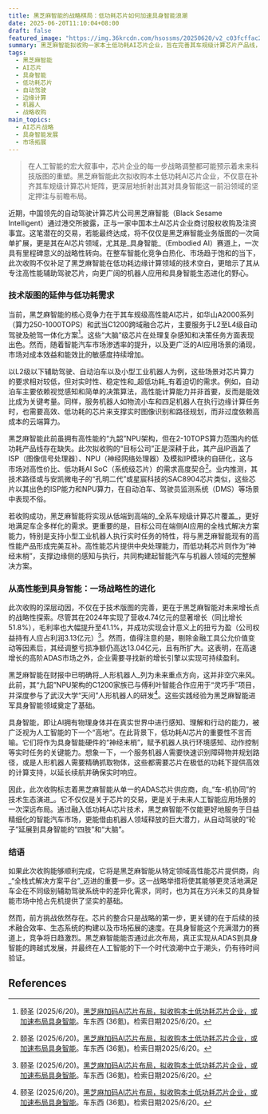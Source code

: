```yaml
---
title: 黑芝麻智能的战略棋局：低功耗芯片如何加速具身智能浪潮
date: 2025-06-20T11:10:04+08:00
draft: false
featured_image: "https://img.36krcdn.com/hsossms/20250620/v2_c03fcffac221494aaf02833629b8c613@1743780481_oswg272943oswg1000oswg743_img_000?x-oss-process=image/format,jpg/interlace,1"
summary: 黑芝麻智能拟收购一家本土低功耗AI芯片企业，旨在完善其车规级计算芯片产品线，从高性能芯片延伸至满足边缘计算的低功耗需求。此举不仅有助于其在智能汽车市场提供更全面的解决方案，更关键的是，它标志着黑芝麻智能正加速布局具身智能领域，将机器人视为公司未来新的增长引擎，实现从车端到具身AI的战略性进化。
tags: 
  - 黑芝麻智能
  - AI芯片
  - 具身智能
  - 低功耗芯片
  - 自动驾驶
  - 边缘计算
  - 机器人
  - 战略收购
main_topics: 
  - AI芯片战略
  - 具身智能发展
  - 市场拓展
---
```


> 在人工智能的宏大叙事中，芯片企业的每一步战略调整都可能预示着未来科技版图的重塑。黑芝麻智能此次拟收购本土低功耗AI芯片企业，不仅意在补齐其车规级计算芯片矩阵，更深层地折射出其对具身智能这一前沿领域的坚定押注与前瞻布局。

近期，中国领先的自动驾驶计算芯片公司黑芝麻智能（Black Sesame Intelligent）通过港交所披露，正与一家中国本土AI芯片企业商讨股权收购及注资事宜。这笔潜在的交易，若能最终达成，将不仅仅是黑芝麻智能业务版图的一次简单扩展，更是其在AI芯片领域，尤其是_具身智能_（Embodied AI）赛道上，一次具有里程碑意义的战略性转向。在整车智能化竞争白热化、市场趋于饱和的当下，此次收购不仅补足了黑芝麻智能在低功耗边缘计算领域的技术空白，更暗示了其从专注高性能辅助驾驶芯片，向更广阔的机器人应用和具身智能生态进化的野心。

### 技术版图的延伸与低功耗需求

当前，黑芝麻智能的核心竞争力在于其车规级高性能AI芯片，如华山A2000系列（算力250-1000TOPS）和武当C1200跨域融合芯片，主要服务于L2至L4级自动驾驶及舱驾一体化方案[^1]。这些“大脑”级芯片在处理复杂感知和决策任务方面表现出色。然而，随着智能汽车市场渗透率的提升，以及更广泛的AI应用场景的涌现，市场对成本效益和能效比的敏感度持续增加。

以L2级以下辅助驾驶、自动泊车以及小型工业机器人为例，这些场景对芯片算力的要求相对较低，但对实时性、稳定性和_超低功耗_有着迫切的需求。例如，自动泊车主要依赖视觉感知和简单的决策算法，高性能计算能力并非首要，反而是能效比成为关键考量。同样，服务机器人如物流小车和四足机器人在执行边缘计算任务时，也需要高效、低功耗的芯片来支撑实时图像识别和路径规划，而非过度依赖高成本的云端算力。

黑芝麻智能此前虽拥有高性能的“九韶”NPU架构，但在2-10TOPS算力范围内的低功耗产品线存在缺失。此次拟收购的“目标公司”正是深耕于此，其产品IP涵盖了ISP（图像信号处理器）、NPU（神经网络处理器）及模拟IP模块的自研化，这与市场对高性价比、低功耗AI SoC（系统级芯片）的需求高度契合[^1]。业内推测，其技术路径或与安凯微电子的“孔明二代”或星宸科技的SAC8904芯片类似，这些芯片以其出色的ISP能力和NPU算力，在自动泊车、驾驶员监测系统（DMS）等场景中表现不俗。

若收购成功，黑芝麻智能将实现从低端到高端的_全系车规级计算芯片覆盖_，更好地满足车企多样化的需求。更重要的是，目标公司在端侧AI应用的全栈式解决方案能力，特别是支持小型工业机器人执行实时任务的特性，将与黑芝麻智能现有的高性能产品形成完美互补。高性能芯片提供中央处理能力，而低功耗芯片则作为“神经末梢”，支撑边缘侧的感知与执行，共同构建起智能汽车与机器人领域的完整解决方案。

### 从高性能到具身智能：一场战略性的进化

此次收购的深层动因，不仅在于技术版图的完善，更在于黑芝麻智能对未来增长点的战略性探索。尽管其在2024年实现了营收4.74亿元的显著增长（同比增长51.8%），毛利率也大幅提升至41.1%，并成功实现会计意义上的扭亏为盈（公司权益持有人应占利润3.13亿元）[^1]。然而，值得注意的是，剔除金融工具公允价值变动等因素后，其经调整亏损净额仍高达13.04亿元，且有所扩大。这表明，在高速增长的高阶ADAS市场之外，企业需要寻找新的增长引擎以实现可持续盈利。

黑芝麻智能在财报中已明确将_人形机器人_列为未来重点方向，这并非空穴来风。此前，其“九韶”NPU架构的C1200家族已与傅利叶智能合作应用于“灵巧手”项目，并深度参与了武汉大学“天问”人形机器人的研发[^1]。这些实践经验为黑芝麻智能进军具身智能领域奠定了基础。

具身智能，即让AI拥有物理身体并在真实世界中进行感知、理解和行动的能力，被广泛视为人工智能的下一个“高地”。在此背景下，低功耗AI芯片的重要性不言而喻。它们将作为具身智能硬件的“神经末梢”，赋予机器人执行环境感知、动作控制等实时任务的关键能力。想象一下，一个服务机器人需要快速识别障碍物并规划路径，或是人形机器人需要精确抓取物体，这些都需要芯片在极低的功耗下提供高效的计算支持，以延长续航并确保实时响应。

因此，此次收购标志着黑芝麻智能从单一的ADAS芯片供应商，向_“车-机协同”的技术生态演进_。它不仅仅是关于芯片的交易，更是关于未来人工智能应用场景的一次深远布局。通过融入低功耗AI芯片技术，黑芝麻智能不仅能更好地服务于日益精细化的智能汽车市场，更能借由机器人领域释放的巨大潜力，从自动驾驶的“轮子”延展到具身智能的“四肢”和“大脑”。

### 结语

如果此次收购能够顺利完成，它将是黑芝麻智能从特定领域高性能芯片提供商，向_“全栈式解决方案平台”_迈进的重要一步。这一战略举措将使其能够更灵活地满足车企在不同级别辅助驾驶系统中的差异化需求，同时，也为其在方兴未艾的具身智能市场中抢占先机提供了坚实的基础。

然而，前方挑战依然存在。芯片的整合只是战略的第一步，更关键的在于后续的技术融合效率、生态系统的构建以及市场拓展的速度。在具身智能这个充满潜力的赛道上，竞争将日趋激烈。黑芝麻智能能否通过此次布局，真正实现从ADAS到具身智能的跨越式发展，并最终在人工智能的下一个时代浪潮中立于潮头，仍有待时间验证。

## References

[^1]: 颐圣 (2025/6/20)。[黑芝麻加码AI芯片布局，拟收购本土低功耗芯片企业，或加速布局具身智能](https://m.36kr.com/p/3344143186920072)。车东西 (36氪)。检索日期2025/6/20。
[^2]: (无作者) (2025/6/18)。[黑芝麻智能拟收购AI芯片企业，完善智能汽车及机器人产业链布局](https://finance.sina.com.cn/stock/bxjj/2025-06-18/doc-infapcea7539813.shtml)。新浪财经。检索日期2025/6/20。

